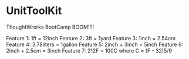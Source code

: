 # UnitToolKit

ThoughtWrorks BootCamp BOOM!!!!

Feature 1: 1ft = 12inch
Feature 2: 3ft = 1yard
Feature 3: 1inch = 2.54cm
Feature 4: 3.78liters = 1gallon
Feature 5: 2inch + 3inch = 5inch
Feature 6: 2inch + 2.5cm = 3inch
Feature 7: 212F = 100C where C = (F - 32)5/9
